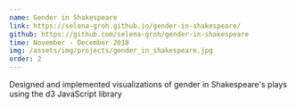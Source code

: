 ```yaml
---
name: Gender in Shakespeare
link: https://selena-groh.github.io/gender-in-shakespeare/
github: https://github.com/selena-groh/gender-in-shakespeare
time: November - December 2018
img: /assets/img/projects/gender_in_shakespeare.jpg
order: 2
---
```

Designed and implemented visualizations of gender in Shakespeare's plays using the d3 JavaScript library
